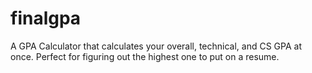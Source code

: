 # finalgpa
A GPA Calculator that calculates your overall, technical, and CS GPA at once. Perfect for figuring out the highest one to put on a resume.
